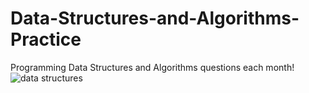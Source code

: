 # Data-Structures-and-Algorithms-Practice
Programming Data Structures and Algorithms questions each month! 
![data structures](https://user-images.githubusercontent.com/46942833/134439996-a503b22e-aa64-4adc-be0c-8f24c51c7b41.jpeg)
